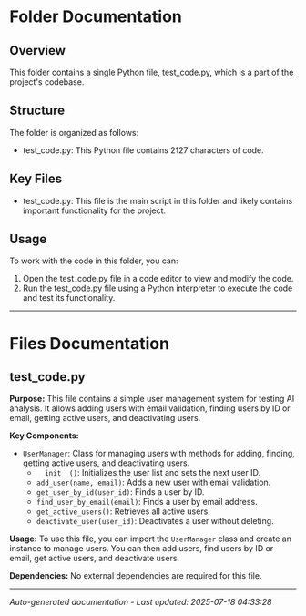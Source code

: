# Folder Documentation

## Overview
This folder contains a single Python file, test_code.py, which is a part of the project's codebase.

## Structure
The folder is organized as follows:
- test_code.py: This Python file contains 2127 characters of code.

## Key Files
- test_code.py: This file is the main script in this folder and likely contains important functionality for the project.

## Usage
To work with the code in this folder, you can:
1. Open the test_code.py file in a code editor to view and modify the code.
2. Run the test_code.py file using a Python interpreter to execute the code and test its functionality.

---

# Files Documentation

## test_code.py

**Purpose:** This file contains a simple user management system for testing AI analysis. It allows adding users with email validation, finding users by ID or email, getting active users, and deactivating users.

**Key Components:**
- `UserManager`: Class for managing users with methods for adding, finding, getting active users, and deactivating users.
  - `__init__()`: Initializes the user list and sets the next user ID.
  - `add_user(name, email)`: Adds a new user with email validation.
  - `get_user_by_id(user_id)`: Finds a user by ID.
  - `find_user_by_email(email)`: Finds a user by email address.
  - `get_active_users()`: Retrieves all active users.
  - `deactivate_user(user_id)`: Deactivates a user without deleting.

**Usage:** To use this file, you can import the `UserManager` class and create an instance to manage users. You can then add users, find users by ID or email, get active users, and deactivate users.

**Dependencies:** No external dependencies are required for this file.

---
*Auto-generated documentation - Last updated: 2025-07-18 04:33:28*
